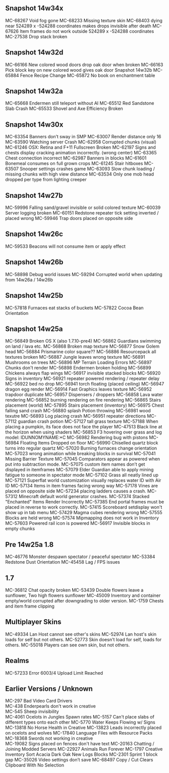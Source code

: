 ## Snapshot 14w34x
MC-68267 Void fog gone
MC-68233 Missing texture skin
MC-68403 dying near 524289 x -524288 coordinates makes drops invisible after death
MC-67626 Item frames do not work outside 524289 x -524288 coordinates
MC-27538 Drop stack broken
## Snapshot 14w32d
MC-66166 New colored wood doors drop oak door when broken
MC-66163 Pick block key on new colored wood gives oak door
Snapshot 14w32b
MC-65884 Fence Recipe Change
MC-65872 No book on enchantment table
## Snapshot 14w32a
MC-65668 Endermen still teleport without AI
MC-65512 Red Sandstone Slab Crash
MC-65533 Shovel and Axe Efficiency Broken
## Snapshot 14w30x
MC-63354 Banners don’t sway in SMP
MC-63007 Render distance only 16
MC-63590 Watching server Crash
MC-62958 Corrupted chunks (visual)
MC-61246 OSX: Retina and F+11 Fullscreen Broken
MC-62197 Signs and chests display cracking animation incorrectly. (wrong center)
MC-63365 Chest connection incorrect
MC-62987 Banners in blocks
MC-61601 Bonemeal consumes on full grown crops
MC-61245 Stair hitboxes
MC-63507 Snooper settings crashes game
MC-63093 Slow chunk loading / missing chunks with high view distance
MC-63534 Only one mob head dropped per type from lighting creeper
## Snapshot 14w27b
MC-59996 Falling sand/gravel invisible or solid colored texture
MC-60039 Server logging broken
MC-60151 Redstone repeater tick setting inverted / placed wrong
MC-59946 Trap doors placed on opposite side
## Snapshot 14w26c
MC-59533 Beacons will not consume item or apply effect
## Snapshot 14w26b
MC-58898 Debug world issues
MC-59294 Corrupted world when updating from 14w26a / 14w26b
## Snapshot 14w25b
MC-57818 Furnaces eat stacks of buckets
MC-57822 Cocoa Bean Orientation
## Snapshot 14w25a
MC-56849 Broken OS X (also 1.7.10-pre4)
MC-56862 Guardians swimming on land / lava etc.
MC-56868 Broken map texture
MC-56877 Snow Golem head
MC-56884 Prismarine color square??
MC-56886 Resourcepack all textures broken
MC-56887 Jungle leaves wrong texture
MC-56891 Mushrooms on trees
MC-56896 MP Terrain Loading Errors
MC-56897 Chunks don't render
MC-56898 Endermen broken holding
MC-56899 Chickens always flap wings
MC-56917 invisible stacked blocks
MC-56920 Signs in inventory
MC-56921 repeater powered rendering / repeater delay
MC-56922 bed no drop
MC-56941 torch floating (placed ceiling)
MC-56947 dragon egg render
MC-56914 Fast Graphics leaves texture
MC-56952 trapdoor duplicate
MC-56957 Dispensers / droppers
MC-56858 Lava water rendering
MC-56852 burning rendering on fire rendering
MC-56865 Stairs placement (world)
MC-57895 Stairs placement (inventory)
MC-56975 Chest falling sand crash
MC-56880 splash Potion throwing
MC-56981 wood texutre
MC-56893 Log placing crash
MC-56951 repeater directions
MC-57112 guardian crash potion
MC-57127 tall grass texture
MC-57188 When placing a pumpkin, its face does not face the player
MC-47513 Black line at the horizon when using shaders
MC-56853 F3 hovering over grass and log model: IDUNNOMYNAME:*C
MC-56982 Rendering bug with pistons
MC-56984 Floating Items Dropped on floor
MC-56990 Chiselled quartz block turns into regular quartz
MC-57020 Burning furnaces change orientation 
MC-57023 wrong animation while breaking blocks in survival
MC-57041 Missing Barrier Texture
MC-57045 Comparators appear as powered when put into subtraction mode.
MC-57075 custom item names don’t get displayed in itemframes
MC-57079 Elder Guardian able to apply mining fatigue to someone in spectator mode
MC-57102 Grass all neatly lined up
MC-57121 Superflat world customization visually replaces water ID with Air ID
MC-57134 Items in item frames facing wrong way
MC-57178 Vines are placed on opposite side
MC-57234 placing ladders causes a crash.
MC-57312 Minecraft default world generator crashes.
MC-57374 Stacked "Enchanted" Items Render Incorrectly
MC-57385 End portal frames must be placed in reverse to work correctly.
MC-57415 Scoreboard setdisplay won't show up in tab menu
MC-57429 Magma cubes rendering wrong
MC-57555 Blocks are held wrong
MC-57574 Mipmapping does not work in Inventory
MC-57603 Powered rail icon is powered
MC-56917 Invisible blocks in empty chunks
## Pre 14w25a 1.8
MC-46776 Monster despawn spectator / peaceful spectator
MC-53384 Redstone Dust Orientation
MC-45458 Lag / FPS issues
## 1.7
MC-36812 Chat opacity broken
MC-53439 Double flowers leave a sunflower, Two high flowers sunflower
MC-45009 Inventory and container empty/world corrupted after downgrading to older version.
MC-1759 Chests and item frame clipping
## Multiplayer Skins
MC-49334 Lan Host cannot see other's skins
MC-52974 Lan host's skin loads for self but not others.
MC-52773 Skin doesn't load for self, loads for others.
MC-55018 Players can see own skin, but not others.
## Realms
MC-57233 Error 6003/4 Upload Limit Reached
## Earlier Versions / Unknown
MC-297 Bad Video Card Drivers			
MC-438 Enderpearls don't work in creative	
MC-545 Sheep invisibility			
MC-4061 Ocelots in Jungles Spawn rates
MC-5157 Can't place slabs of different types onto each other
MC-5770 Water Keeps Flowing w/ Signs
MC-13818 No Horse Health in Creative
MC-13823 Leads incorrectly placed on ocelots and wolves
MC-17840 Language Files with Resource Packs 	
MC-18368 Swords not working in creative		
MC-19082 Signs placed on fences don't have text	
MC-20163 Chatting / Joining Modded Servers
MC-22927 Animals Run Forever
MC-1797 Creative Inventory Sort Acacia Dark Oak New Logs Blocks
MC-2301 Sprint 1 block gap
MC-35026 Video settings don’t save
MC-68497 Copy / Cut Clears Clipboard With No Selection
